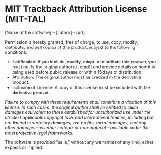 # MIT Trackback Attribution License (MIT-TAL)

[Name of the software] – [author] – [url]

Permission is hereby granted, free of charge, to use, copy, modify, distribute, and sell copies of this product, subject to the following conditions:

- Notification: If you include, modify, adapt, or distribute this product, you must notify the original author at [email] and provide details on how it is being used before public release or within 15 days of distribution.
- Attribution: The original author must be credited in the derivative product.
- Inclusion of License: A copy of this license must be included with the derivative product.

*Failure to comply with these requirements shall constitute a violation of this license. In such cases, the original author shall be entitled to claim damages equivalent to those established for unauthorized use under the strictest applicable copyright laws and international treaties, including but not limited to statutory damages, lost profits, moral damages, and any other damages—whether material or non-material—available under the most protective legal frameworks.*

The software is provided "as is," without any warranties of any kind, either express or implied.
